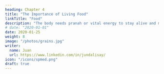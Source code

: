 ```yaml
---
heading: Chapter 4
title: "The Importance of Living Food"
linkTitle: "Food"
description: "The body needs pranah or vital energy to stay alive and maintain parallelism with the Positive Force"
# date: "2020-01-01"
date: 2020-01-25
weight: 8
image: "/photos/grains.jpg"
writer:
  name: Juan
  url: https://www.linkedin.com/in/jundalisay/
icon: "/icons/spmed.png"
draft: true
---
```


